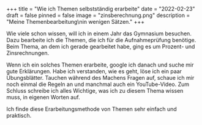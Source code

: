 +++
title = "Wie ich Themen selbstständig erarbeite"
date = "2022-02-23"
draft = false
pinned = false
image = "zinsberechnung.png"
description = "Meine Themenbearbeitung\nin wenigen Sätzen."
+++
<!--StartFragment-->

Wie viele schon wissen, will ich in einem Jahr das Gymnasium besuchen. Dazu bearbeite ich die Themen, die ich für die Aufnahmeprüfung benötige. Beim Thema, an dem ich gerade gearbeitet habe, ging es um Prozent- und Zinsrechnungen.

Wenn ich ein solches Themen erarbeite, google ich danach und suche mir gute Erklärungen. Habe ich verstanden, wie es geht, löse ich ein paar Übungsblätter. Tauchen während des Machens Fragen auf, schaue ich mir noch einmal die Regeln an und manchmal auch ein YouTube-Video. Zum Schluss schreibe ich alles Wichtige, was ich zu diesem Thema wissen muss, in eigenen Worten auf.

Ich finde diese Erarbeitungsmethode von Themen sehr einfach und praktisch.

<!--EndFragment-->